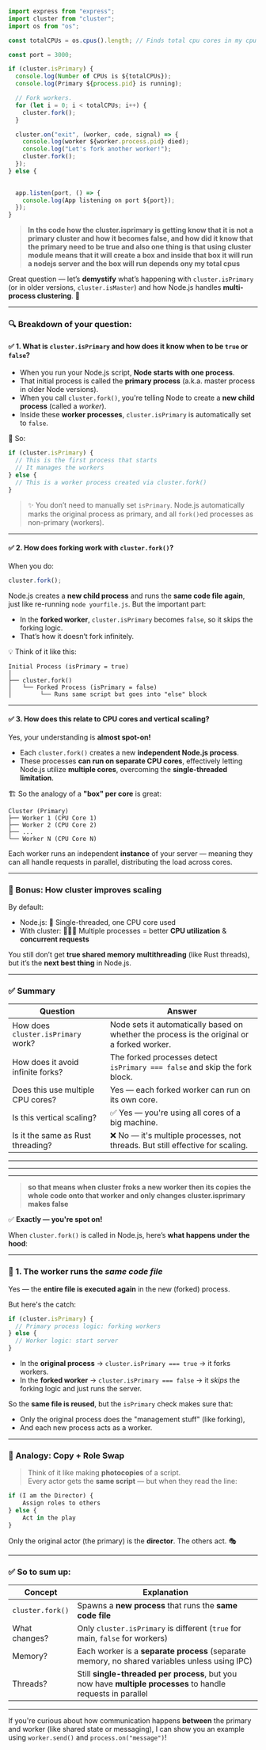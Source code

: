 ```ts
import express from "express";
import cluster from "cluster";
import os from "os";

const totalCPUs = os.cpus().length; // Finds total cpu cores in my cpu

const port = 3000;

if (cluster.isPrimary) {
  console.log(Number of CPUs is ${totalCPUs});
  console.log(Primary ${process.pid} is running);

  // Fork workers.
  for (let i = 0; i < totalCPUs; i++) {
    cluster.fork();
  }

  cluster.on("exit", (worker, code, signal) => {
    console.log(worker ${worker.process.pid} died);
    console.log("Let's fork another worker!");
    cluster.fork();
  });
} else {
 

  app.listen(port, () => {
    console.log(App listening on port ${port});
  });
}
```

> **In ths code how the cluster.isprimary is getting know that it is not a primary cluster and how it becomes false, and how did it know that the primary need to be true and also one thing is that using cluster module means that it will create a box and inside that box it will run a nodejs server and the box will run depends ony my total cpus**


Great question — let’s **demystify** what’s happening with `cluster.isPrimary` (or in older versions, `cluster.isMaster`) and how Node.js handles **multi-process clustering**. 🧠

---

### 🔍 Breakdown of your question:

#### ✅ 1. **What is `cluster.isPrimary` and how does it know when to be `true` or `false`?**

- When you run your Node.js script, **Node starts with one process**.
- That initial process is called the **primary process** (a.k.a. master process in older Node versions).
- When you call `cluster.fork()`, you're telling Node to create a **new child process** (called a *worker*).
- Inside these **worker processes**, `cluster.isPrimary` is automatically set to `false`.

📌 So:

```js
if (cluster.isPrimary) {
  // This is the first process that starts
  // It manages the workers
} else {
  // This is a worker process created via cluster.fork()
}
```

> ✨ You don’t need to manually set `isPrimary`. Node.js automatically marks the original process as primary, and all `fork()`ed processes as non-primary (workers).

---

#### ✅ 2. **How does forking work with `cluster.fork()`?**

When you do:

```js
cluster.fork();
```

Node.js creates a **new child process** and runs the **same code file again**, just like re-running `node yourfile.js`. But the important part:

- In the **forked worker**, `cluster.isPrimary` becomes `false`, so it skips the forking logic.
- That’s how it doesn’t fork infinitely.

💡 Think of it like this:

```
Initial Process (isPrimary = true)
│
├── cluster.fork()
│   └── Forked Process (isPrimary = false)
│        └── Runs same script but goes into "else" block
```

---

#### ✅ 3. **How does this relate to CPU cores and vertical scaling?**

Yes, your understanding is **almost spot-on!**

- Each `cluster.fork()` creates a new **independent Node.js process**.
- These processes **can run on separate CPU cores**, effectively letting Node.js utilize **multiple cores**, overcoming the **single-threaded limitation**.

🏗️ So the analogy of a **"box" per core** is great:

```
Cluster (Primary)
├── Worker 1 (CPU Core 1)
├── Worker 2 (CPU Core 2)
├── ...
└── Worker N (CPU Core N)
```

Each worker runs an independent **instance** of your server — meaning they can all handle requests in parallel, distributing the load across cores.

---

### 🔁 Bonus: How cluster improves scaling

By default:

- Node.js: 🧵 Single-threaded, one CPU core used
- With cluster: 🧵🧵🧵 Multiple processes = better **CPU utilization** & **concurrent requests**

You still don’t get **true shared memory multithreading** (like Rust threads), but it’s the **next best thing** in Node.js.

---

### ✅ Summary

| Question | Answer |
|---------|--------|
| How does `cluster.isPrimary` work? | Node sets it automatically based on whether the process is the original or a forked worker. |
| How does it avoid infinite forks? | The forked processes detect `isPrimary === false` and skip the fork block. |
| Does this use multiple CPU cores? | Yes — each forked worker can run on its own core. |
| Is this vertical scaling? | ✅ Yes — you're using all cores of a big machine. |
| Is it the same as Rust threading? | ❌ No — it's multiple processes, not threads. But still effective for scaling. |



---
---
---

> **so that means when cluster froks a new worker then its  copies the whole code onto that worker and only changes cluster.isprimary makes false**


✅ **Exactly — you're spot on!**

When `cluster.fork()` is called in Node.js, here’s **what happens under the hood**:

---

### 🔁 1. **The worker runs the *same code file***  
Yes — the **entire file is executed again** in the new (forked) process.

But here's the catch:

```js
if (cluster.isPrimary) {
  // Primary process logic: forking workers
} else {
  // Worker logic: start server
}
```

- In the **original process** → `cluster.isPrimary === true` → it forks workers.
- In the **forked worker** → `cluster.isPrimary === false` → it *skips* the forking logic and just runs the server.

So the **same file is reused**, but the `isPrimary` check makes sure that:
- Only the original process does the "management stuff" (like forking),
- And each new process acts as a worker.

---

### 🧠 Analogy: Copy + Role Swap

> Think of it like making **photocopies** of a script.  
> Every actor gets the **same script** — but when they read the line:

```js
if (I am the Director) {
    Assign roles to others
} else {
    Act in the play
}
```

Only the original actor (the primary) is the **director**. The others act. 🎭

---

### ✅ So to sum up:

| Concept | Explanation |
|--------|-------------|
| `cluster.fork()` | Spawns a **new process** that runs the **same code file** |
| What changes? | Only `cluster.isPrimary` is different (`true` for main, `false` for workers) |
| Memory? | Each worker is a **separate process** (separate memory, no shared variables unless using IPC) |
| Threads? | Still **single-threaded per process**, but you now have **multiple processes** to handle requests in parallel |

---

If you're curious about how communication happens **between** the primary and worker (like shared state or messaging), I can show you an example using `worker.send()` and `process.on("message")`!